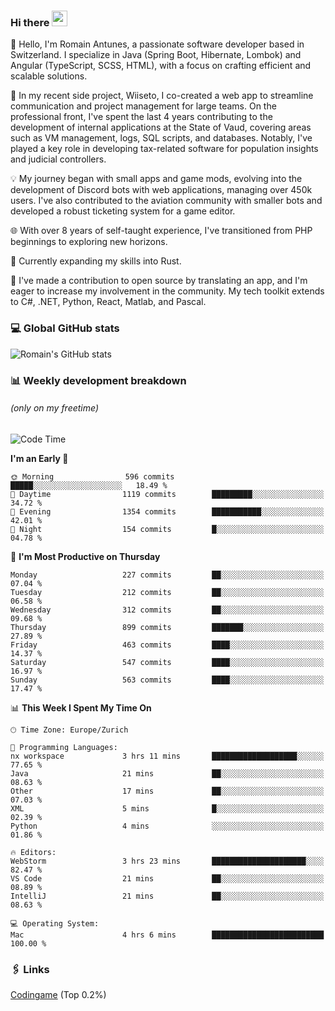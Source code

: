 ### Hi there <img src="https://media.giphy.com/media/hvRJCLFzcasrR4ia7z/giphy.gif" width="25px" height="25px">

👋 Hello, I'm Romain Antunes, a passionate software developer based in Switzerland. I specialize in Java (Spring Boot, Hibernate, Lombok) and Angular (TypeScript, SCSS, HTML), with a focus on crafting efficient and scalable solutions.

🚀 In my recent side project, Wiiseto, I co-created a web app to streamline communication and project management for large teams. On the professional front, I've spent the last 4 years contributing to the development of internal applications at the State of Vaud, covering areas such as VM management, logs, SQL scripts, and databases. Notably, I've played a key role in developing tax-related software for population insights and judicial controllers.

💡 My journey began with small apps and game mods, evolving into the development of Discord bots with web applications, managing over 450k users. I've also contributed to the aviation community with smaller bots and developed a robust ticketing system for a game editor.

🌐 With over 8 years of self-taught experience, I've transitioned from PHP beginnings to exploring new horizons.

🌱 Currently expanding my skills into Rust.

🤝 I've made a contribution to open source by translating an app, and I'm eager to increase my involvement in the community. My tech toolkit extends to C#, .NET, Python, React, Matlab, and Pascal.



### 💻 Global GitHub stats
![Romain's GitHub stats](https://github-readme-streak-stats.herokuapp.com/?user=romainantunes&theme=dark)


### 📊 Weekly development breakdown 
###### *(only on my freetime)*

<!--START_SECTION:wakastats-->
![Code Time](http://img.shields.io/badge/Code%20Time-1%2C635%20hrs%204%20mins-blue)

**I'm an Early 🐤** 

```text
🌞 Morning                596 commits         █████░░░░░░░░░░░░░░░░░░░░   18.49 % 
🌆 Daytime                1119 commits        █████████░░░░░░░░░░░░░░░░   34.72 % 
🌃 Evening                1354 commits        ███████████░░░░░░░░░░░░░░   42.01 % 
🌙 Night                  154 commits         █░░░░░░░░░░░░░░░░░░░░░░░░   04.78 % 
```
📅 **I'm Most Productive on Thursday** 

```text
Monday                   227 commits         ██░░░░░░░░░░░░░░░░░░░░░░░   07.04 % 
Tuesday                  212 commits         ██░░░░░░░░░░░░░░░░░░░░░░░   06.58 % 
Wednesday                312 commits         ██░░░░░░░░░░░░░░░░░░░░░░░   09.68 % 
Thursday                 899 commits         ███████░░░░░░░░░░░░░░░░░░   27.89 % 
Friday                   463 commits         ████░░░░░░░░░░░░░░░░░░░░░   14.37 % 
Saturday                 547 commits         ████░░░░░░░░░░░░░░░░░░░░░   16.97 % 
Sunday                   563 commits         ████░░░░░░░░░░░░░░░░░░░░░   17.47 % 
```


📊 **This Week I Spent My Time On** 

```text
🕑︎ Time Zone: Europe/Zurich

💬 Programming Languages: 
nx workspace             3 hrs 11 mins       ███████████████████░░░░░░   77.65 % 
Java                     21 mins             ██░░░░░░░░░░░░░░░░░░░░░░░   08.63 % 
Other                    17 mins             ██░░░░░░░░░░░░░░░░░░░░░░░   07.03 % 
XML                      5 mins              █░░░░░░░░░░░░░░░░░░░░░░░░   02.39 % 
Python                   4 mins              ░░░░░░░░░░░░░░░░░░░░░░░░░   01.86 % 

🔥 Editors: 
WebStorm                 3 hrs 23 mins       █████████████████████░░░░   82.47 % 
VS Code                  21 mins             ██░░░░░░░░░░░░░░░░░░░░░░░   08.89 % 
IntelliJ                 21 mins             ██░░░░░░░░░░░░░░░░░░░░░░░   08.63 % 

💻 Operating System: 
Mac                      4 hrs 6 mins        █████████████████████████   100.00 % 
```


<!--END_SECTION:wakastats-->

### 🖇 Links

[Codingame](https://www.codingame.com/profile/defc3ee5279aecc1bb6114e1f994ea9b3325423) (Top 0.2%)

